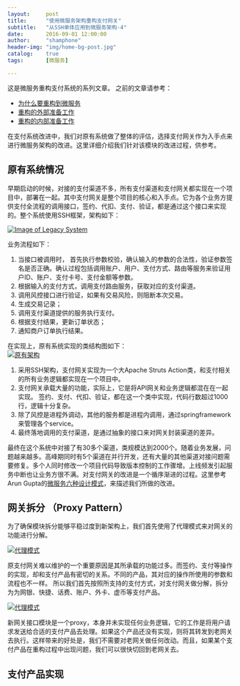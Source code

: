 ```yaml
---
layout:     post
title:      "使用微服务架构重构支付网关"
subtitle:   "从SSH单体应用到微服务架构-4"
date:       2016-09-01 12:00:00
author:     "shamphone"
header-img: "img/home-bg-post.jpg"
catalog:	true
tags:		[微服务]

---
```


这是微服务重构支付系统的系列文章。 之前的文章请参考：

- [为什么要重构到微服务](http://blog.lixf.cn/essay/2016/08/05/microservice-1/)
- [重构的外部准备工作](http://blog.lixf.cn/essay/2016/08/05/microservice-2/)
- [重构的内部准备工作](http://blog.lixf.cn/essay/2016/08/06/microservice-3/)

在支付系统改进中，我们对原有系统做了整体的评估，选择支付网关作为入手点来进行微服务架构的改进。这里详细介绍我们针对该模块的改进过程，供参考。 

## 原有系统情况

早期启动的时候，对接的支付渠道不多，所有支付渠道和支付网关都实现在一个项目中，部署在一起。其中支付网关是整个项目的核心和入手点。它为各个业务方提供支付全流程的调用接口，签约、代扣、支付、验证，都是通过这个接口来实现的。整个系统使用SSH框架，架构如下：

[![Image of Legacy System](http://blog.lixf.cn/img/in-post/arch-legacy.png)](http://blog.lixf.cn/img/in-post/arch-legacy.png)

业务流程如下：

1. 当接口被调用时， 首先执行参数校验，确认输入的参数的合法性，验证参数签名是否正确。确认过程包括调用账户、用户、支付方式、路由等服务来验证用户ID、账户、支付卡号、支付金额等参数。    
2. 根据输入的支付方式，调用支付路由服务，获取对应的支付渠道。   
3. 调用风控接口进行验证，如果有交易风险，则阻断本次交易。   
4. 生成交易记录；   
5. 调用支付渠道提供的服务执行支付。   
6. 根据支付结果，更新订单状态；  
7. 通知商户订单执行结果。   

在实现上，原有系统实现的类结构图如下：  
[![原有架构](http://blog.lixf.cn/img/in-post/gateway-legacy.jpg)](http://blog.lixf.cn/img/in-post/gateway-legacy.jpg)  

1. 采用SSH架构，支付网关实现为一个大Apache Struts Action类，和支付相关的所有业务逻辑都实现在一个项目中。   
2. 支付网关承载大量的功能，实际上，它是将API网关和业务逻辑都混在在一起实现。 签约、支付、代扣、验证，都在这一个类中实现，代码行数超过1000行，逻辑十分复杂。 
3. 除了风控是进程外调动，其他的服务都是进程内调用，通过springframework来管理各个service。
4. 最终落地调用的支付渠道，是通过抽象的接口来对网关封装渠道的差异。 

最终在这个系统中对接了有30多个渠道，类规模达到2000个。随着业务发展，问题越来越多。高峰期同时有5个渠道在并行开发，还有大量的其他渠道对接问题需要修复。多个人同时修改一个项目代码导致版本控制的工作骤增。上线频发引起服务中断也让业务方很不满。对支付网关的改进是一个循序渐进的过程。这里参考Arun Gupta的[微服务六种设计模式](https://www.javacodegeeks.com/2015/04/microservice-design-patterns.html)，来描述我们所做的改进。 

## 网关拆分 （Proxy Pattern）

为了确保模块拆分能够平稳过度到新架构上，我们首先使用了代理模式来对网关的功能进行分解。

[![代理模式](http://blog.lixf.cn/img/in-post/pattern-proxy.png)](http://blog.lixf.cn/img/in-post/pattern-proxy.png)  

原支付网关难以维护的一个重要原因是其所承载的功能过多。而签约、支付等操作的实现，却和支付产品有密切的关系。不同的产品，其对应的操作所使用的参数和流程也不一样。 所以我们首先按照所支持的支付方式，对支付网关做分解，拆分为为网银、快捷、话费、账户、外卡、虚币等支付产品。

[![代理模式](http://blog.lixf.cn/img/in-post/gateway-proxy.jpg)](http://blog.lixf.cn/img/in-post/gateway-proxy.jpg)

新网关接口模块是一个proxy，本身并未实现任何业务逻辑，它的工作是将用户请求发送给合适的支付产品去处理。如果这个产品还没有实现，则将其转发到老网关去执行。这样带来的好处是，我们不需要对老网关做任何改动。而且，如果某个支付产品在重构过程中出现问题，我们可以很快切回到老网关去。 

## 支付产品实现 